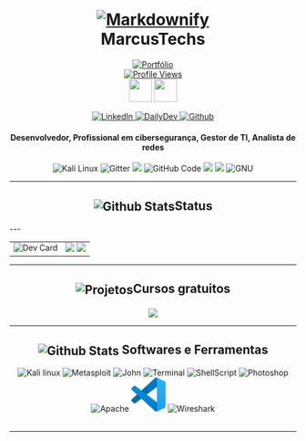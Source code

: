 <!-- Cabeçalho -->


<h1 align="center">
  <br>
  <a href=""><img src="https://github.com/MarcusTechs/MarcusTechs/assets/138902771/635d53ce-c3eb-4d64-8609-a582963a34bc" alt="Markdownify" width="200"></a>
  <br>
  MarcusTechs
	
  <br>
  
</h1>
<div align="center">
    <a href="https://marcustechs.github.io/portefolio/index.html">
        <img src="https://img.shields.io/badge/Portefólio-1E772C?style=for-the-badge&logo=GitHub" alt="Portfólio">
  <div align="center">
  <img src="https://komarev.com/ghpvc/?username=marcustechs&color=green" alt="Profile Views" />
	  
</div>
<a href="https://docs.github.com/en/developers" target="_blank"><img src="https://raw.githubusercontent.com/acervenky/acervenky/master/assets/devbadge.gif" width="40" height="40"></a>  <a href="https://archiveprogram.github.com/" target="_blank"><img src="https://raw.githubusercontent.com/acervenky/acervenky/master/assets/acbadge.gif" width="40" height="40"></a> 

</div>
<p align="center">
  
  <a href="https://www.linkedin.com/in/marcus-erick-874bba268/">
  <img src="https://img.shields.io/badge/LinkedIn-blue?style=for-the-badge&logo=linkedin&logoColor=white" alt="LinkedIn">
</a>

<a href="https://app.daily.dev/MarcusTechs">
  <img src="https://img.shields.io/badge/Daily.dev-100000?style=for-the-badge&logo=daily.dev&font=Caveat" alt="DailyDev">
</a>

<a href="https://github.com/MarcusTechs">
  <img src="https://img.shields.io/badge/GitHub-black?style=for-the-badge&logo=github&labelColor=181717&logoColor=white&font=Pacifico" alt="Github">
</a>


</p>
</div>

<h4 align="center"> Desenvolvedor, Profissional em cibersegurança, Gestor de TI, Analista de redes </h4>


<!-- Fim do Cabeçalho -->
<p align="center">
  
  <img src="https://img.shields.io/badge/Kali%20Linux-557C94?style=for-the-badge&logo=kalilinux&logoColor=white" alt="Kali Linux">
</a>
    <img src="https://img.shields.io/badge/Linux-E34F26?style=for-the-badge&logo=linux&logoColor=black"
         alt="Gitter">
  </a>
      <img src="https://img.shields.io/badge/HTML-239120?style=for-the-badge&logo=html5&logoColor=white">
  </a>
  <img src="https://img.shields.io/badge/GitHub%20Code-181717?style=for-the-badge&logo=github&logoColor=white" alt="GitHub Code">
</a>
    <img src="https://img.shields.io/badge/PHP-777BB4?style=for-the-badge&logo=php&logoColor=white">
  </a>
<img src="https://img.shields.io/badge/Shell_Script-121011?style=for-the-badge&logo=gnu-bash&logoColor=white">
   </a>
   <img src="https://img.shields.io/badge/GNU-A42E2B?style=for-the-badge&logo=gnu&logoColor=white" alt="GNU">

</p>

***

<!-- Status -->

<h2 align="center">
  <img src="https://github.com/7oSkaaa/7oSkaaa/blob/main/Images/Statistics.gif?raw=true" alt="Github Stats" width="30px" style="vertical-align: middle;">Status
</h2>
---

<div align="center">
<table>
  <tr>
    <td valign="top"><img src="https://api.daily.dev/devcards/204dd54e1d3543f0a4519f5e8b28179d.png?r=kqi" alt="Dev Card" width="100%""/></td>
    <td valign="top">
     <img src="https://github-readme-stats.vercel.app/api?username=MarcusTechs&show_icons=true&theme=dark" width="130%"/>
    <img src="https://github-readme-streak-stats.herokuapp.com?user=MarcusTechs&theme=dark&card_width=400" width="130%"/>
    </td>
  </tr>
</table>
</div>

<!-- Fim dos Status -->
***


<h2 align="center">
  <img src="https://github.com/MarcusTechs/MarcusTechs/assets/138902771/3e73dc8d-3762-4cfc-ad23-e7bf73f438d5" alt="Projetos" width="30px" style="vertical-align: middle;">Cursos gratuitos
</h2>
<p align="center">
<a href="https://github.com/marcustechs/Free-way">
 <img align="center" src="https://github-readme-stats.vercel.app/api/pin/?username=MarcusTechs&repo=Free-way&theme=dark" />
</a>

***
<div align="center">
    <h2>
        <img src="https://github.com/MarcusTechs/MarcusTechs/assets/138902771/8c8a148a-1798-4ba1-ae22-bb136df716db" alt="Github Stats" width="30px" style="vertical-align: middle;">
        Softwares e Ferramentas
    </h2>
    <img alt="Kali linux" width="60px" src="https://github.com/MarcusTechs/MarcusTechs/assets/138902771/3e081c6c-9e34-4936-a133-2bca1a9fe722" />
    <img alt="Metasploit" width="50px" src="https://github.com/MarcusTechs/MarcusTechs/assets/138902771/5c4e5f42-3ea6-4bea-843a-328aea4557a1" />
    <img alt="John" width="60px" src="https://github.com/MarcusTechs/MarcusTechs/assets/138902771/bdb50352-12e9-48dc-ad95-1c4cd47fb7b1" />
    <img alt="Terminal" width="60px" src="https://github.com/MarcusTechs/MarcusTechs/assets/138902771/048b2bc7-239d-4401-98a8-922395ccc691" />
    <img alt="ShellScript" width="60px" src="https://github.com/MarcusTechs/MarcusTechs/assets/138902771/56060f3a-1eb8-4c8f-aa1b-c3ebc459e85a" />
    <img alt="Photoshop" width="60px" src="https://github.com/MarcusTechs/MarcusTechs/assets/138902771/ed47c4b9-f811-4aa9-8d05-c5b634264fd0" />
    <img alt="Apache" width="60px" src="https://github.com/MarcusTechs/MarcusTechs/assets/138902771/fce88727-c2e4-4fc1-930f-abd67829f77d" />
    <img alt="Visual Studio Code" width="60px" src="https://raw.githubusercontent.com/github/explore/80688e429a7d4ef2fca1e82350fe8e3517d3494d/topics/visual-studio-code/visual-studio-code.png" />
    <img alt="Wireshark" width="60px" src="https://github.com/MarcusTechs/MarcusTechs/assets/138902771/c422f7f2-cc37-40bf-8d9a-64bad1820dbb" />
</div>
<br />

***

